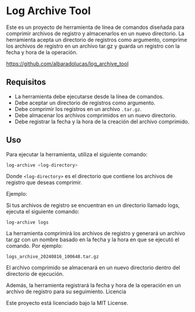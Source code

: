 # Log Archive Tool

Este es un proyecto de herramienta de línea de comandos diseñada para comprimir archivos de registro y almacenarlos en un nuevo directorio. La herramienta acepta un directorio de registros como argumento, comprime los archivos de registro en un archivo tar.gz y guarda un registro con la fecha y hora de la operación.

https://github.com/albaradolucas/log_archive_tool

## Requisitos

- La herramienta debe ejecutarse desde la línea de comandos.
- Debe aceptar un directorio de registros como argumento.
- Debe comprimir los registros en un archivo `.tar.gz`.
- Debe almacenar los archivos comprimidos en un nuevo directorio.
- Debe registrar la fecha y la hora de la creación del archivo comprimido.

## Uso

Para ejecutar la herramienta, utiliza el siguiente comando:

```bash
log-archive <log-directory>
```
Donde ```<log-directory>``` es el directorio que contiene los archivos de registro que deseas comprimir.

Ejemplo:

Si tus archivos de registro se encuentran en un directorio llamado logs, ejecuta el siguiente comando:

    log-archive logs

La herramienta comprimirá los archivos de registro y generará un archivo tar.gz con un nombre basado en la fecha y la hora en que se ejecutó el comando. Por ejemplo:

    logs_archive_20240816_100648.tar.gz

El archivo comprimido se almacenará en un nuevo directorio dentro del directorio de ejecución.

Además, la herramienta registrará la fecha y hora de la operación en un archivo de registro para su seguimiento.
Licencia

Este proyecto está licenciado bajo la MIT License.
